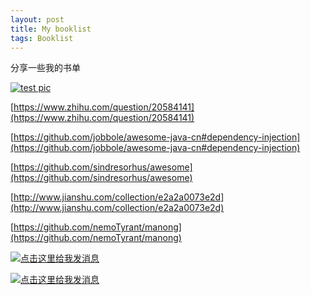 ```yaml
---
layout: post
title: My booklist
tags: Booklist
---
```


分享一些我的书单

[![test pic](http://ww3.sinaimg.cn/crop.0.0.422.237.1000.562/89ad7439jw1f35c7gxyzgj20bq07h3yh.jpg)](http://www.google.com)

[https://www.zhihu.com/question/20584141](https://www.zhihu.com/question/20584141)

[https://github.com/jobbole/awesome-java-cn#dependency-injection](https://github.com/jobbole/awesome-java-cn#dependency-injection)

[https://github.com/sindresorhus/awesome](https://github.com/sindresorhus/awesome)

[http://www.jianshu.com/collection/e2a2a0073e2d](http://www.jianshu.com/collection/e2a2a0073e2d)

[https://github.com/nemoTyrant/manong](https://github.com/nemoTyrant/manong)

<a target="_blank" href="http://sighttp.qq.com/authd?IDKEY=%idkey%"><img border="0" src="http://wpa.qq.com/imgd?IDKEY=%idkey%&pic=51" alt="点击这里给我发消息" title="点击这里给我发消息"></a>


<a target="_blank" href="http://wpa.qq.com/msgrd?v=3&uin=&site=qq&menu=yes"><img border="0" src="http://wpa.qq.com/pa?p=2::52" alt="点击这里给我发消息" title="点击这里给我发消息"/></a>
